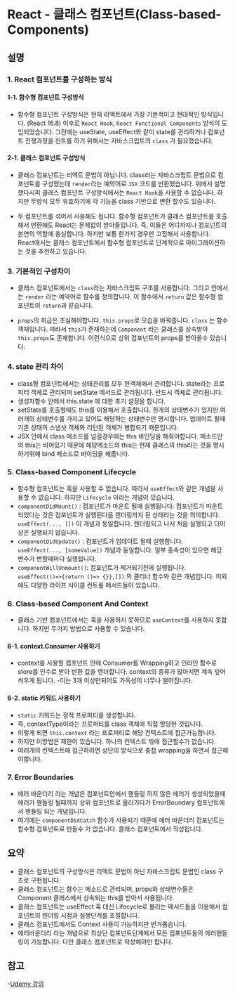 # React - 클래스 컴포넌트(Class-based-Components)

## 설명

### 1. React 컴포넌트를 구성하는 방식

#### 1-1. 함수형 컴포넌트 구성방식

- 함수형 컴포넌트 구성방식은 현재 리액트에서 가장 기본적이고 현대적인 방식입니다. (React 16.8) 이후로 `React Hook`, `React Functional Components` 방식이 도입되었습니다. 그전에는 useState, useEffect와 같이 state를 관리하거나 컴포넌트 진행과정을 컨트롤 하기 위해서는 자바스크립트의 `class` 가 필요했습니다.

#### 2-1. 클래스 컴포넌트 구성방식

- 클래스 컴포넌트는 리액트 문법이 아닙니다. class라는 자바스크립트 문법으로 컴포넌트를 구성했는데 `render`라는 예약어로 `JSX` 코드를 반환했습니다. 위에서 설명했다시피 클래스 컴포넌트 구성방식에서는 `React Hook`을 사용할 수 없습니다. 하지만 두방식 모두 유효하기에 각 기능을 class 기반으로 변환 할수도 있습니다.

- 두 컴포넌트를 섞어서 사용해도 됩니다. 함수형 컴포넌트가 클래스 컴포넌트를 호출해서 반환해도 React는 문제없이 받아들입니다. 즉, 이들은 어디까지나 컴포넌트의 본연의 역할에 충실합니다. 하지만 보통 한가지 경우만 고집해서 사용합니다. React에서는 클래스 컴포넌트에서 함수형 컴포넌트로 단계적으로 마이그레이션하는 것을 추천하고 있습니다.

### 3. 기본적인 구성차이

- 클래스 컴포넌트에서는 `class`라는 자바스크립트 구조를 사용합니다. 그리고 안에서는 `render` 라는 예약어로 함수를 정의합니다. 이 함수에서 `return` 값은 함수형 컴포넌트의 `return`과 같습니다.

- `props`의 취급은 조심해야합니다. `this.props`로 모습을 바꿔줍니다. `class` 는 함수객체입니다. 따라서 `this`가 존재하는데 `Component` 라는 클래스를 상속받아 `this.props`도 존재합니다. 이런식으로 상위 컴포넌트의 props를 받아올수 있습니다.

### 4. state 관리 차이

- class형 컴포넌트에서는 상태관리를 모두 한객체에서 관리합니다. state라는 프로피터 객체로 관리되며 setState 메서드로 관리됩니다. 반드시 객체로 관리됩니다.
- 생성자함수 안에서 this.state 에 대한 초기 설정을 합니다.
- setState를 호출할때도 this를 이용해서 호출합니다. 한개의 상태변수가 있지만 여러개의 상태변수를 가지고 있어도 해당하는 상태변수만 명시합니다. 업데이트 될때 기존 상태의 스냅샷 객체와 리턴된 객체가 병합되기 때문입니다.
- JSX 안에서 class 메소드를 넘길경우에는 this 바인딩을 해줘야합니다. 메소드안의 this는 비어있기 때문에 해당메소드의 this는 현재 클래스의 this라는 것을 명시하기위해 bind 메소드로 바이딩을 해줍니다.

### 5. Class-based Component Lifecycle

- 함수형 컴포넌트는 훅을 사용할 수 없습니다. 따라서 `useEffect`와 같은 개념을 사용할 수 없습니다. 하지만 `Lifecycle` 이라는 개념이 있습니다.
- `componentDidMount()` : 컴포넌트가 마운트 될때 실행됩니다. 컴포넌트가 마운트 되었다는 것은 컴포넌트가 실행된다음 렌더링까지 된 상태라는 것을 의미합니다. `useEffect(..., [])` 이 개념과 동일합니다. 렌더링되고 나서 처음 실행되고 더이상은 실행되지 않습니다.
- `componentDidUpdate()` : 컴포넌트가 업데이트 될때 실행합니다. `useEffect(..., [someValue])` 개념과 동일합니다. 일부 종속성이 있으면 해당 변수가 변할때마다 실행됩니다.
- `componentWillUnmount()`: 컴포넌트가 제거되기전에 실행됩니다. `useEffect(()=>{return ()=> {}},[])` 의 클리너 함수와 같은 개념입니다. 이외에도 다양한 라이프 사이클 컨트롤 메서드들이 있습니다.

### 6. Class-based Component And Context

- 클래스 기반 컴포넌트에서는 훅을 사용하지 못하므로 `useContext`를 사용하지 못합니다. 하지만 두가지 방법으로 사용할 수 있습니다.

#### 6-1. **context.Consumer 사용하기**

   - context를 사용할 컴포넌트 안에 Consumer를 Wrapping하고 인라인 함수로 store를 인수로 받아 반환 값을 렌더합니다. context의 종류가 많아지면 계속 덮어씌우게 됩니다. 
   -이는 3개 이상만되어도 가독성이 너무나 떨어집니다.

#### 6-2. **static 키워드 사용하기**

- `static` 키워드는 정적 프로퍼티를 생성합니다. 
- 즉, contextType이라는 프로퍼티를 class 객체에 직접 할당한 것입니다.
- 이렇게 되면 `this.context` 라는 프로퍼티로 해당 컨텍스트에 접근가능합니다.
- 하지만 이방법은 제한이 있습니다. 하나의 컨텍스트 밖에 접근할수가 없습니다.
- 여러개의 컨텍스트에 접근하려면 상단의 방식으로 중첩 wrapping을 하면서 접근해야합니다.

### 7. Error Boundaries

- 에러 바운더리 라는 개념은 컴포넌트안에서 핸들링 하지 않은 에러가 생성되었을때 에러가 핸들링 될때까지 상위 컴포넌트로 올라가다가 ErrorBoundary 컴포넌트에서 핸들링 되는 개념입니다.
- 여기에는 `componentDidCatch` 함수가 사용되기 때문에 에러 바운더리 컴포넌트는 함수형 컴포넌트로 만들수 가 없습니다. 클래스 컴포넌트에서 작성됩니다.

## 요약

- 클래스 컴포넌트의 구성방식은 리액트 문법이 아닌 자바스크립트 문법인 class 구조로 구현됩니다.
- 클래스 컴포넌트는 함수는 메소드로 관리되며, props와 상태변수들은 Component 클래스에서 상속되는 this를 받아서 사용됩니다.
- 클래스 컴포넌트는 useEffect 훅 대신 Lifecycle로 불리는 메서드들을 이용해서 컴포넌트의 렌더링 시점과 실행단계를 조절합니다.
- 클래스 컴포넌트에서도 Context 사용이 가능하지만 번거롭습니다.
- 에러바운더리 라는 개념으로 최상단 컴포넌트단계에서 모든 컴포넌트들의 에러핸들링이 가능합니다. 다만 클래스 컴포넌트로 작성해야만 합니다.

## 참고

-[Udemy 강의](http://https://www.udemy.com/course/react-the-complete-guide-incl-redux/learn/lecture/25599684#content)
